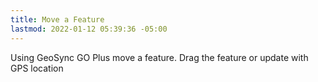 ```yaml
---
title: Move a Feature
lastmod: 2022-01-12 05:39:36 -05:00
---
```

			
Using GeoSync GO Plus move a feature. Drag the feature or update with GPS location    